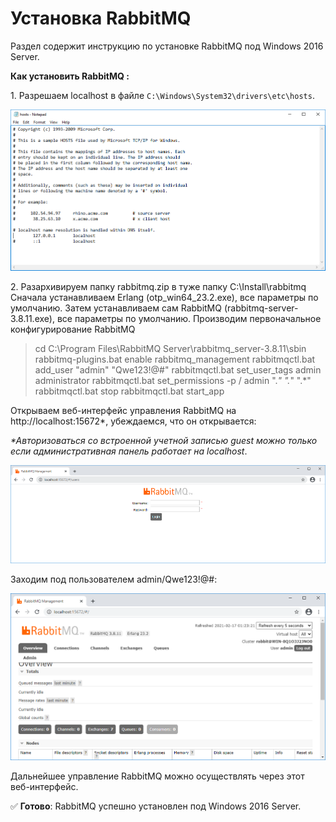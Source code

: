 # Установка RabbitMQ 
Раздел содержит инструкцию по установке RabbitMQ под Windows 2016 Server. 

**Как установить RabbitMQ :**

1\. Разрешаем localhost в файле `C:\Windows\System32\drivers\etc\hosts`.

![](<../../../.gitbook/assets/install-rabbitmq-1.png>)

2\. Разархивируем папку rabbitmq.zip в туже папку C:\Install\rabbitmq
Сначала устанавливаем Erlang (otp_win64_23.2.exe), все параметры по умолчанию.
Затем устанавливаем сам RabbitMQ (rabbitmq-server-3.8.11.exe), все параметры по умолчанию. 
Производим первоначальное конфигурирование RabbitMQ

> cd C:\Program Files\RabbitMQ Server\rabbitmq_server-3.8.11\sbin
> rabbitmq-plugins.bat enable rabbitmq_management
> rabbitmqctl.bat add_user "admin" "Qwe123!@#" 
> rabbitmqctl.bat set_user_tags admin administrator 
> rabbitmqctl.bat set_permissions -p / admin ".*" ".*" ".*" 
> rabbitmqctl.bat stop
> rabbitmqctl.bat start_app

Открываем веб-интерфейс управления RabbitMQ на http://localhost:15672*, убеждаемся, что он открывается:

*\*Авторизоваться со встроенной учетной записью guest можно только если административная панель работает на localhost*.

![](<../../../.gitbook/assets/install-rabbitmq-2.png>)

Заходим под пользователем admin/Qwe123!@#:

![](<../../../.gitbook/assets/install-rabbitmq-3.png>)

Дальнейшее управление RabbitMQ можно осуществлять через этот веб-интерфейс.

:white_check_mark: **Готово**: RabbitMQ успешно установлен под Windows 2016 Server.



